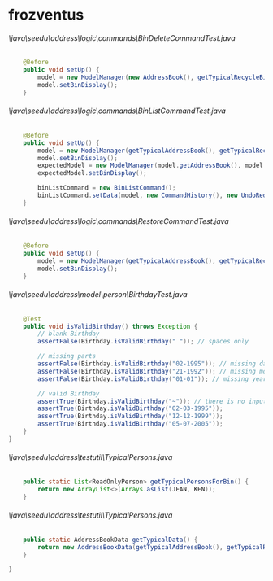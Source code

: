 # frozventus
###### \java\seedu\address\logic\commands\BinDeleteCommandTest.java
``` java
    @Before
    public void setUp() {
        model = new ModelManager(new AddressBook(), getTypicalRecycleBin(), new UserPrefs());
        model.setBinDisplay();
    }

```
###### \java\seedu\address\logic\commands\BinListCommandTest.java
``` java
    @Before
    public void setUp() {
        model = new ModelManager(getTypicalAddressBook(), getTypicalRecycleBin(), new UserPrefs());
        model.setBinDisplay();
        expectedModel = new ModelManager(model.getAddressBook(), model.getRecycleBin(), new UserPrefs());
        expectedModel.setBinDisplay();

        binListCommand = new BinListCommand();
        binListCommand.setData(model, new CommandHistory(), new UndoRedoStack(), true);
    }

```
###### \java\seedu\address\logic\commands\RestoreCommandTest.java
``` java
    @Before
    public void setUp() {
        model = new ModelManager(getTypicalAddressBook(), getTypicalRecycleBin(), new UserPrefs());
        model.setBinDisplay();
    }

```
###### \java\seedu\address\model\person\BirthdayTest.java
``` java
    @Test
    public void isValidBirthday() throws Exception {
        // blank Birthday
        assertFalse(Birthday.isValidBirthday(" ")); // spaces only

        // missing parts
        assertFalse(Birthday.isValidBirthday("02-1995")); // missing day
        assertFalse(Birthday.isValidBirthday("21-1992")); // missing month
        assertFalse(Birthday.isValidBirthday("01-01")); // missing year

        // valid Birthday
        assertTrue(Birthday.isValidBirthday("~")); // there is no input for birthday field
        assertTrue(Birthday.isValidBirthday("02-03-1995"));
        assertTrue(Birthday.isValidBirthday("12-12-1999"));
        assertTrue(Birthday.isValidBirthday("05-07-2005"));
    }
}
```
###### \java\seedu\address\testutil\TypicalPersons.java
``` java
    public static List<ReadOnlyPerson> getTypicalPersonsForBin() {
        return new ArrayList<>(Arrays.asList(JEAN, KEN));
    }

```
###### \java\seedu\address\testutil\TypicalPersons.java
``` java
    public static AddressBookData getTypicalData() {
        return new AddressBookData(getTypicalAddressBook(), getTypicalRecycleBin());
    }

}
```
